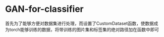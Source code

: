 # GAN-for-classifier
首先为了能够方便对数据集进行处理，而设置了CustomDataset函数，使数据成为torch能够训练的数据，将带训练的图片集和标签集的绝对路径加在函数中即可
